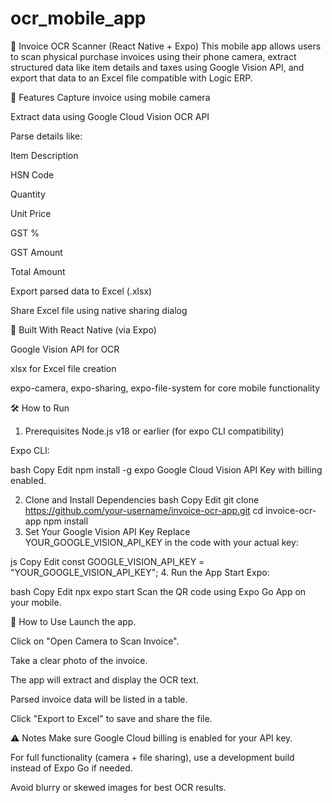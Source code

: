 # ocr_mobile_app
📸 Invoice OCR Scanner (React Native + Expo)
This mobile app allows users to scan physical purchase invoices using their phone camera, extract structured data like item details and taxes using Google Vision API, and export that data to an Excel file compatible with Logic ERP.

🚀 Features
Capture invoice using mobile camera

Extract data using Google Cloud Vision OCR API

Parse details like:

Item Description

HSN Code

Quantity

Unit Price

GST %

GST Amount

Total Amount

Export parsed data to Excel (.xlsx)

Share Excel file using native sharing dialog

📱 Built With
React Native (via Expo)

Google Vision API for OCR

xlsx for Excel file creation

expo-camera, expo-sharing, expo-file-system for core mobile functionality

🛠 How to Run
1. Prerequisites
Node.js v18 or earlier (for expo CLI compatibility)

Expo CLI:

bash
Copy
Edit
npm install -g expo
Google Cloud Vision API Key with billing enabled.

2. Clone and Install Dependencies
bash
Copy
Edit
git clone https://github.com/your-username/invoice-ocr-app.git
cd invoice-ocr-app
npm install
3. Set Your Google Vision API Key
Replace YOUR_GOOGLE_VISION_API_KEY in the code with your actual key:

js
Copy
Edit
const GOOGLE_VISION_API_KEY = "YOUR_GOOGLE_VISION_API_KEY";
4. Run the App
Start Expo:

bash
Copy
Edit
npx expo start
Scan the QR code using Expo Go App on your mobile.

🧪 How to Use
Launch the app.

Click on "Open Camera to Scan Invoice".

Take a clear photo of the invoice.

The app will extract and display the OCR text.

Parsed invoice data will be listed in a table.

Click "Export to Excel" to save and share the file.

⚠️ Notes
Make sure Google Cloud billing is enabled for your API key.

For full functionality (camera + file sharing), use a development build instead of Expo Go if needed.

Avoid blurry or skewed images for best OCR results.

